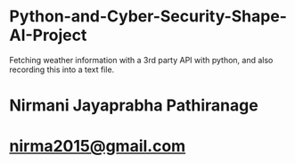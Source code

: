 # Python-and-Cyber-Security-Shape-AI-Project

Fetching weather information with a 3rd party API with python, and also recording this into a text file.

# Nirmani Jayaprabha Pathiranage
# nirma2015@gmail.com
